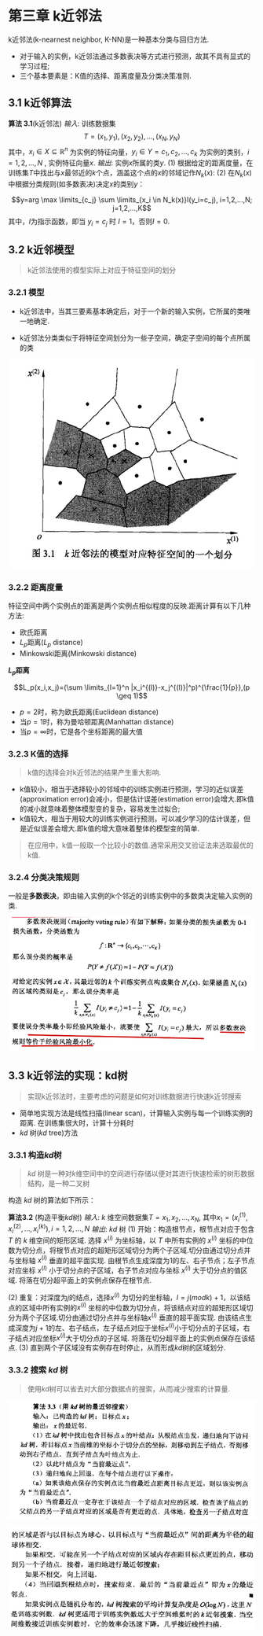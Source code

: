 
# 第三章 k近邻法

k近邻法(k-nearnest neighbor, K-NN)是一种基本分类与回归方法.

* 对于输入的实例，k近邻法通过多数表决等方式进行预测，故其不具有显式的学习过程;
* 三个基本要素是：K值的选择、距离度量及分类决策准则.

## 3.1 k近邻算法

**算法 3.1**(k近邻法)
*输入*: 训练数据集
$$T={(x_1,y_1),(x_2,y_2),...,(x_N,y_N)}$$
其中，$x_i \in X \subseteq \mathbb{R}^n$ 为实例的特征向量，$y_i \in Y = {c_1,c_2,...,c_k}$ 为实例的类别，$i=1,2,...,N$ , 实例特征向量$x$.
*输出*: 实例$x$所属的类$y$.
(1) 根据给定的距离度量，在训练集$T$中找出与$x$最邻近的$k$个点，涵盖这个点的$x$的邻域记作$N_k(x)$:
(2) 在$N_k(x)$中根据分类规则(如多数表决)决定$x$的类别$y$：

$$y=arg \max \limits_{c_j} \sum \limits_{x_i \in N_k(x)}I(y_i=c_j), i=1,2,...,N; j=1,2,...,K$$
其中，$I$为指示函数，即当 $y_i=c_j$ 时 $I=1$，否则$I=0$.

## 3.2 k近邻模型

> k近邻法使用的模型实际上对应于特征空间的划分

### 3.2.1 模型

* k近邻法中，当其三要素基本确定后，对于一个新的输入实例，它所属的类唯一地确定.

* k近邻法分类类似于将特征空间划分为一些子空间，确定子空间的每个点所属的类

![avatar](../notes/images/k近邻法特征空间划分.png)

### 3.2.2 距离度量

特征空间中两个实例点的距离是两个实例点相似程度的反映.距离计算有以下几种方法:

* 欧氏距离
* $L_p$距离($L_p$ distance)
* Minkowski距离(Minkowski distance)

**$L_p$距离**

$$L_p(x_i,x_j)=(\sum \limits_{l=1}^n |x_i^{(l)}-x_j^{(l)}|^p)^{\frac{1}{p}},(p \geq 1)$$

* $p=2$时，称为欧氏距离(Euclidean distance)
* 当$p=1$时，称为曼哈顿距离(Manhattan distance)
* 当$p=\infty$时，它是各个坐标距离的最大值

### 3.2.3 K值的选择

> k值的选择会对k近邻法的结果产生重大影响.

* k值较小，相当于选择较小的邻域中的训练实例进行预测，学习的近似误差(approximation error)会减小，但是估计误差(estimation error)会增大.即k值的减小就意味着整体模型变的复杂，容易发生过拟合;
* k值较大，相当于用较大的训练实例进行预测，可以减少学习的估计误差，但是近似误差会增大.即k值的增大意味着整体的模型变的简单.

> 在应用中，k值一般取一个比较小的数值.通常采用交叉验证法来选取最优的k值.

### 3.2.4 分类决策规则

一般是**多数表决**，即由输入实例的k个邻近的训练实例中的多数类决定输入实例的类.

![avatar](images/多数表决.png)

## 3.3 k近邻法的实现：kd树

> 实现k近邻法时，主要考虑的问题是如何对训练数据进行快速k近邻搜索

* 简单地实现方法是线性扫描(linear scan)，计算输入实例与每一个训练实例的距离. 在训练集很大时，计算十分耗时
* $kd$ 树($kd$ tree)方法

### 3.3.1 构造$kd$树

> $kd$ 树是一种对$k$维空间中的空间进行存储以便对其进行快速检索的树形数据结构，是一种二叉树

构造 $kd$ 树的算法如下所示：

**算法3.2** (构造平衡$kd$树)
*输入*: $k$ 维空间数据集$T={x_1,x_2,...,x_N}$, 其中$x_1=(x_i^{(1)},x_i^{(2)},...,x_i^{(k)}), i=1,2,...,N$
*输出*: $kd$ 树
(1) 开始：构造根节点，根节点对应于包含 $T$ 的 $k$ 维空间的矩形区域.
选择 $x^{(i)}$ 为坐标轴，以 $T$ 中所有实例的 $x^{(i)}$ 坐标的中位数为切分点，将根节点对应的超矩形区域切分为两个子区域.切分由通过切分点并与坐标轴 $x^{(i)}$ 垂直的超平面实现.
由根节点生成深度为1的左、右子节点；左子节点对应坐标 $x^{(l)}$ 小于切分点的子区域，右子节点对应与坐标 $x^{(i)}$ 大于切分点的值区域.
将落在切分超平面上的实例点保存在根节点.

(2) 重复：对深度为$j$的结点，选择$x^{(i)}$ 为切分的坐标轴，$l=j(mod k)+1$，以该结点的区域中所有实例的$x^{(i)}$ 坐标的中位数为切分点，将该结点对应的超矩形区域切分为两个子区域.切分由通过切分点并与坐标轴$x^{(i)}$ 垂直的超平面实现.
由该结点生成深度为$j+1$的左、右子结点，左子结点对应于坐标$x^{(i)}$小于切分点的子区域，右子结点对应坐标$x^{(i)}$大于切分点的子区域.
将落在切分超平面上的实例点保存在该结点.
(3) 直到两个子区域没有实例存在时停止，从而形成$kd$树的区域划分.

### 3.3.2 搜索 $kd$ 树

> 使用$kd$树可以省去对大部分数据点的搜索，从而减少搜索的计算量.

![avatar](images/kd搜索1.png)

![avatar](images/kd搜索2.png)







